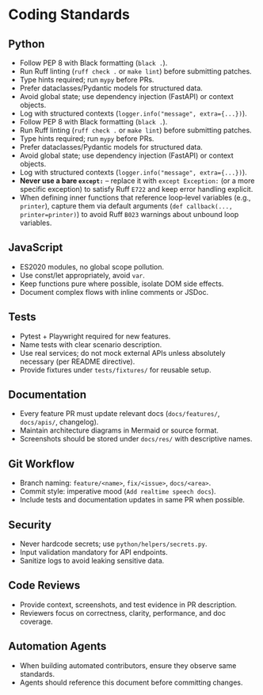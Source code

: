 # Coding Standards

## Python

- Follow PEP 8 with Black formatting (`black .`).
- Run Ruff linting (`ruff check .` or `make lint`) before submitting patches.
- Type hints required; run `mypy` before PRs.
- Prefer dataclasses/Pydantic models for structured data.
- Avoid global state; use dependency injection (FastAPI) or context objects.
- Log with structured contexts (`logger.info("message", extra={...})`).
 - Follow PEP 8 with Black formatting (`black .`).
 - Run Ruff linting (`ruff check .` or `make lint`) before submitting patches.
 - Type hints required; run `mypy` before PRs.
 - Prefer dataclasses/Pydantic models for structured data.
 - Avoid global state; use dependency injection (FastAPI) or context objects.
 - Log with structured contexts (`logger.info("message", extra={...})`).
 - **Never use a bare ``except:``** – replace it with ``except Exception:`` (or a more specific exception) to satisfy Ruff ``E722`` and keep error handling explicit.
 - When defining inner functions that reference loop‑level variables (e.g., ``printer``), capture them via default arguments (``def callback(..., printer=printer)``) to avoid Ruff ``B023`` warnings about unbound loop variables.

## JavaScript

- ES2020 modules, no global scope pollution.
- Use const/let appropriately, avoid `var`.
- Keep functions pure where possible, isolate DOM side effects.
- Document complex flows with inline comments or JSDoc.

## Tests

- Pytest + Playwright required for new features.
- Name tests with clear scenario description.
- Use real services; do not mock external APIs unless absolutely necessary (per README directive).
- Provide fixtures under `tests/fixtures/` for reusable setup.

## Documentation

- Every feature PR must update relevant docs (`docs/features/`, `docs/apis/`, changelog).
- Maintain architecture diagrams in Mermaid or source format.
- Screenshots should be stored under `docs/res/` with descriptive names.

## Git Workflow

- Branch naming: `feature/<name>`, `fix/<issue>`, `docs/<area>`.
- Commit style: imperative mood (`Add realtime speech docs`).
- Include tests and documentation updates in same PR when possible.

## Security

- Never hardcode secrets; use `python/helpers/secrets.py`.
- Input validation mandatory for API endpoints.
- Sanitize logs to avoid leaking sensitive data.

## Code Reviews

- Provide context, screenshots, and test evidence in PR description.
- Reviewers focus on correctness, clarity, performance, and doc coverage.

## Automation Agents

- When building automated contributors, ensure they observe same standards.
- Agents should reference this document before committing changes.
